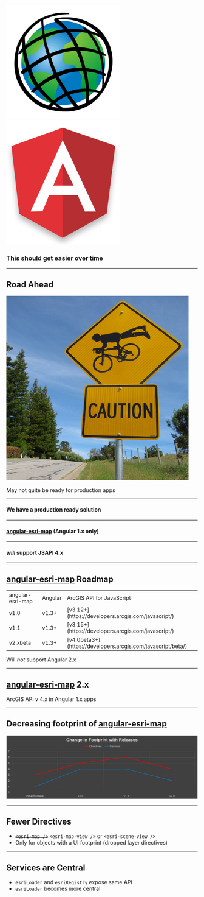 <div>
    <img src="img/esri.png" width="300" />
    <i class="fa fa-heart fragment" style="display: inline-block; font-size: 200px; color: red;"></i>
    <img src="img/angular2-logo.png" width="300" />
</div>

<h3 class="fragment">This should get easier over time</h3>

---

<!-- .slide: data-background="reveal.js/img/bg-5.png" -->
## <i class="fa fa-exclamation-triangle"></i> Road Ahead

<img src="img/warning-cyclist-4685661036_b937f5bb0b_z.jpg" width="480" />

May not quite be ready for production apps

---

<!-- .slide: data-background="img/angular-esri-map-v1-screenshot.png" -->
#### We have a production ready solution

---

<!-- .slide: data-background="img/angular-esri-map-v1-screenshot.png" -->
#### [angular-esri-map](https://github.com/Esri/angular-esri-map/) (Angular 1.x only)

---

<!-- .slide: data-background="img/angular-esri-map-v1-screenshot.png" -->
#### *will* support JSAPI 4.x

---

## [angular-esri-map](https://github.com/Esri/angular-esri-map/) Roadmap

<!-- .slide: data-background="reveal.js/img/bg-5.png" -->
<table>
    <tr><td>angular-esri-map </td><td> Angular </td><td> ArcGIS API for JavaScript</td></tr>
    <tr><td>v1.0 </td><td> v1.3+ </td><td> [v3.12+](https://developers.arcgis.com/javascript/)</td></tr>
    <tr><td>v1.1 </td><td> v1.3+ </td><td> [v3.15+](https://developers.arcgis.com/javascript/)</td></tr>
    <tr><td>v2.xbeta </td><td> v1.3+ </td><td> [v4.0beta3+](https://developers.arcgis.com/javascript/beta/)</td></tr>
</table>

Will *not* support Angular 2.x

---

<!-- .slide: data-background="reveal.js/img/bg-3.png" -->
## [angular-esri-map](https://github.com/Esri/angular-esri-map/) 2.x

ArcGIS API v 4.x in Angular 1.x apps

---

<!-- .slide: data-background="reveal.js/img/bg-6.png" -->
## Decreasing footprint of [angular-esri-map](https://github.com/Esri/angular-esri-map/)

<img src="img/angular-esri-map-footprint-chart.png" />

---

<!-- .slide: data-background="reveal.js/img/bg-3.png" -->
## Fewer Directives

- ~~`<esri-map />`~~ <i class="fa fa-arrow-right"></i> `<esri-map-view />` or `<esri-scene-view />`
- Only for objects with a UI footprint (dropped layer directives)

---

<!-- .slide: data-background="reveal.js/img/bg-3.png" -->
## Services are Central

- `esriLoader` and `esriRegistry` expose same API
- `esriLoader` becomes more central
